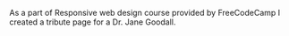 
As a part of Responsive web design course provided by FreeCodeCamp I created a tribute page for a Dr. Jane Goodall.

